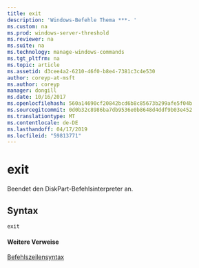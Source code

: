 ```yaml
---
title: exit
description: 'Windows-Befehle Thema ***- '
ms.custom: na
ms.prod: windows-server-threshold
ms.reviewer: na
ms.suite: na
ms.technology: manage-windows-commands
ms.tgt_pltfrm: na
ms.topic: article
ms.assetid: d3cee4a2-6210-46f0-b8e4-7381c3c4e530
author: coreyp-at-msft
ms.author: coreyp
manager: dongill
ms.date: 10/16/2017
ms.openlocfilehash: 560a14690cf20842bcd6b8c85673b299afe5f04b
ms.sourcegitcommit: 0d0b32c8986ba7db9536e0b8648d4ddf9b03e452
ms.translationtype: MT
ms.contentlocale: de-DE
ms.lasthandoff: 04/17/2019
ms.locfileid: "59813771"
---
```

# <a name="exit"></a>exit



Beendet den DiskPart-Befehlsinterpreter an.

## <a name="syntax"></a>Syntax

```
exit
```

#### <a name="additional-references"></a>Weitere Verweise

[Befehlszeilensyntax](command-line-syntax-key.md)

